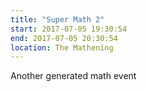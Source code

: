 ```yaml
---
title: "Super Math 2"
start: 2017-07-05 19:30:54
end: 2017-07-05 20:30:54
location: The Mathening
---
```

Another generated math event

